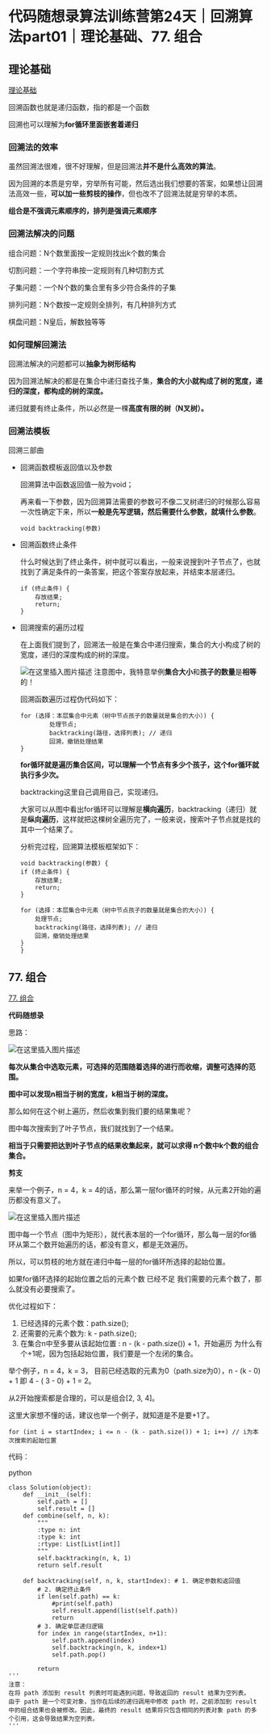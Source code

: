 ﻿# 代码随想录算法训练营第24天｜回溯算法part01｜理论基础、77. 组合

## 理论基础

[理论基础](https://programmercarl.com/%E5%9B%9E%E6%BA%AF%E7%AE%97%E6%B3%95%E7%90%86%E8%AE%BA%E5%9F%BA%E7%A1%80.html#%E9%A2%98%E7%9B%AE%E5%88%86%E7%B1%BB%E5%A4%A7%E7%BA%B2%E5%A6%82%E4%B8%8B)

回溯函数也就是递归函数，指的都是一个函数

回溯也可以理解为**for循环里面嵌套着递归**

### 回溯法的效率

虽然回溯法很难，很不好理解，但是回溯法**并不是什么高效的算法**。

因为回溯的本质是穷举，穷举所有可能，然后选出我们想要的答案，如果想让回溯法高效一些，**可以加一些剪枝的操作**，但也改不了回溯法就是穷举的本质。

**组合是不强调元素顺序的，排列是强调元素顺序**

### 回溯法解决的问题

组合问题：N个数里面按一定规则找出k个数的集合

切割问题：一个字符串按一定规则有几种切割方式

子集问题：一个N个数的集合里有多少符合条件的子集

排列问题：N个数按一定规则全排列，有几种排列方式

棋盘问题：N皇后，解数独等等

### 如何理解回溯法

回溯法解决的问题都可以**抽象为树形结构**

因为回溯法解决的都是在集合中递归查找子集，**集合的大小就构成了树的宽度，递归的深度，都构成的树的深度。**

递归就要有终止条件，所以必然是一棵**高度有限的树（N叉树）。**

### 回溯法模板

回溯三部曲

- 回溯函数模板返回值以及参数

	回溯算法中函数返回值一般为void；
	
	再来看一下参数，因为回溯算法需要的参数可不像二叉树递归的时候那么容易一次性确定下来，所以**一般是先写逻辑，然后需要什么参数，就填什么参数**。

	```
	void backtracking(参数)
	```

- 回溯函数终止条件

	什么时候达到了终止条件，树中就可以看出，一般来说搜到叶子节点了，也就找到了满足条件的一条答案，把这个答案存放起来，并结束本层递归。
	```
	if (终止条件) {
        存放结果;
        return;
    }
	```

- 回溯搜索的遍历过程

	在上面我们提到了，回溯法一般是在集合中递归搜索，集合的大小构成了树的宽度，递归的深度构成的树的深度。

	![在这里插入图片描述](https://img-blog.csdnimg.cn/e0f23f07f3a943ff950d0a04444dc559.png)
	注意图中，我特意举例**集合大小**和**孩子的数量**是**相等**的！

	回溯函数遍历过程伪代码如下：

	```
	for (选择：本层集合中元素（树中节点孩子的数量就是集合的大小）) {
   			处理节点;
    		backtracking(路径，选择列表); // 递归
    		回溯，撤销处理结果
	}
	```
	**for循环就是遍历集合区间，可以理解一个节点有多少个孩子，这个for循环就执行多少次。**

	backtracking这里自己调用自己，实现递归。

	大家可以从图中看出for循环可以理解是**横向遍历**，backtracking（递归）就是**纵向遍历**，这样就把这棵树全遍历完了，一般来说，搜索叶子节点就是找的其中一个结果了。
	
	分析完过程，回溯算法模板框架如下：
	
	```
	void backtracking(参数) {
    if (终止条件) {
        存放结果;
        return;
    }

    for (选择：本层集合中元素（树中节点孩子的数量就是集合的大小）) {
        处理节点;
        backtracking(路径，选择列表); // 递归
        回溯，撤销处理结果
    }
	}
	```

## 77. 组合

[77. 组合](https://leetcode.cn/problems/combinations/)

**代码随想录**

思路：

![在这里插入图片描述](https://img-blog.csdnimg.cn/7963afbee90e489e930c11652d0983b6.png)

**每次从集合中选取元素，可选择的范围随着选择的进行而收缩，调整可选择的范围。**

**图中可以发现n相当于树的宽度，k相当于树的深度。**

那么如何在这个树上遍历，然后收集到我们要的结果集呢？

图中每次搜索到了叶子节点，我们就找到了一个结果。

**相当于只需要把达到叶子节点的结果收集起来，就可以求得 n个数中k个数的组合集合。**


**剪支**

来举一个例子，n = 4，k = 4的话，那么第一层for循环的时候，从元素2开始的遍历都没有意义了。

![在这里插入图片描述](https://img-blog.csdnimg.cn/24140b77c80a40da87e45380096ed8c0.png)

图中每一个节点（图中为矩形），就代表本层的一个for循环，那么每一层的for循环从第二个数开始遍历的话，都没有意义，都是无效遍历。

所以，可以剪枝的地方就在递归中每一层的for循环所选择的起始位置。

如果for循环选择的起始位置之后的元素个数 已经不足 我们需要的元素个数了，那么就没有必要搜索了。

优化过程如下：

1. 已经选择的元素个数：path.size();
2. 还需要的元素个数为: k - path.size();
3. 在集合n中至多要从该起始位置 : n - (k - path.size()) + 1，开始遍历
为什么有个+1呢，因为包括起始位置，我们要是一个左闭的集合。

举个例子，n = 4，k = 3， 目前已经选取的元素为0（path.size为0），n - (k - 0) + 1 即 4 - ( 3 - 0) + 1 = 2。

从2开始搜索都是合理的，可以是组合[2, 3, 4]。

这里大家想不懂的话，建议也举一个例子，就知道是不是要+1了。

`for (int i = startIndex; i <= n - (k - path.size()) + 1; i++) // i为本次搜索的起始位置`

代码：

python

```
class Solution(object):
    def __init__(self):
        self.path = []
        self.result = []
    def combine(self, n, k):
        """
        :type n: int
        :type k: int
        :rtype: List[List[int]]
        """
        self.backtracking(n, k, 1)
        return self.result

    def backtracking(self, n, k, startIndex): # 1. 确定参数和返回值
        # 2. 确定终止条件
        if len(self.path) == k:
            #print(self.path)
            self.result.append(list(self.path))
            return 
        # 3. 确定单层递归逻辑
        for index in range(startIndex, n+1):
            self.path.append(index)
            self.backtracking(n, k, index+1)
            self.path.pop()

        return 
'''
注意：
在将 path 添加到 result 列表时可能遇到问题，导致返回的 result 结果为空列表。
由于 path 是一个可变对象，当你在后续的递归调用中修改 path 时，之前添加到 result 中的组合结果也会被修改。因此，最终的 result 结果将只包含相同的列表对象 path 的多个引用，这会导致结果为空列表。
'''
```

## 




	
	

	


